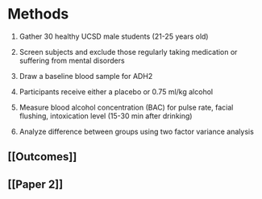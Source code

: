 # Methods

1. Gather 30 healthy UCSD male students (21-25 years old)

2. Screen subjects and exclude those regularly taking medication or suffering from mental disorders

3. Draw a baseline blood sample for ADH2

4. Participants receive either a placebo or 0.75 ml/kg alcohol

5. Measure blood alcohol concentration (BAC) for pulse rate, facial flushing, intoxication level (15-30 min after drinking)

6. Analyze difference between groups using two factor variance analysis

## [[Outcomes]]

## [[Paper 2]]

